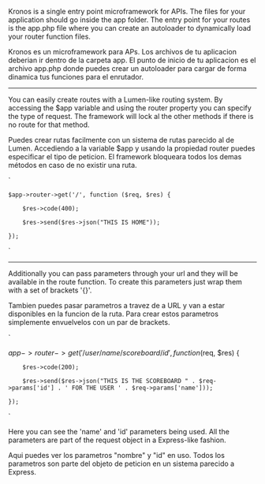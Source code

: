 Kronos is a single entry point microframework for APIs. The files for your application should go inside the app folder.
The entry point for your routes is the app.php file where you can create an autoloader to dynamically load your router function files.

Kronos es un microframework para APs. Los archivos de tu aplicacion deberian ir dentro de la carpeta app.
El punto de inicio de tu aplicacion es el archivo app.php donde puedes crear un autoloader para cargar de forma dinamica tus funciones para el enrutador.

------------------------------------------------------------------------------------------------------------------------------------------------------

You can easily create routes with a Lumen-like routing system.
By accessing the $app variable and using the router property you can specify the type of request.
The framework will lock al the other methods if there is no route for that method. 

Puedes crear rutas facilmente con un sistema de rutas parecido al de Lumen.
Accediendo a la variable $app y usando la propiedad router puedes especificar el tipo de peticion.
El framework bloqueara todos los demas métodos en caso de no existir una ruta.

`

    $app->router->get('/', function ($req, $res) {
        
        $res->code(400);
        
        $res->send($res->json("THIS IS HOME"));
    
    });
`

----------------------------------------------------------------------------------------------------------------------------------------------------

Additionally you can pass parameters through your url and they will be available in the route function. To create this parameters just wrap them with a set of brackets '{}'.

Tambien puedes pasar parametros a travez de a URL y van a estar disponibles en la funcion de la ruta. Para crear estos parametros simplemente envuelvelos con un par de brackets.

`

   $app->router->get('/user/{name}/scoreboard/{id}', function ($req, $res) {
        
        $res->code(200);
        
        $res->send($res->json("THIS IS THE SCOREBOARD " . $req->params['id'] . ' FOR THE USER ' . $req->params['name']));
    
    });
`

Here you can see the 'name' and 'id' parameters being used. All the parameters are part of the request object in a Express-like fashion.

Aqui puedes ver los parametros "nombre" y "id" en uso. Todos los parametros son parte del objeto de peticion en un sistema parecido a Express.

